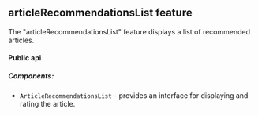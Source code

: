 ## articleRecommendationsList feature

The "articleRecommendationsList" feature displays a list of recommended articles.

#### Public api

##### Components:

-   `ArticleRecommendationsList` - provides an interface for displaying and rating the article.
